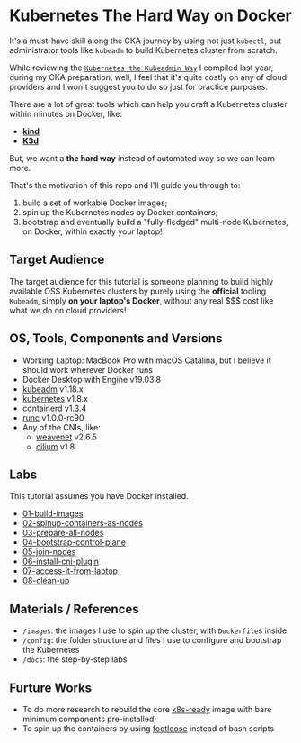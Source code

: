 # Kubernetes The Hard Way on Docker

It's a must-have skill along the CKA journey by using not just `kubectl`, but administrator tools like `kubeadm` to build Kubernetes cluster from scratch.

While reviewing the [`Kubernetes the Kubeadmin Way`](https://github.com/brightzheng100/kubernetes-the-kubeadm-way) I compiled last year, during my CKA preparation, well, I feel that it's quite costly on any of cloud providers and I won't suggest you to do so just for practice purposes.

There are a lot of great tools which can help you craft a Kubernetes cluster within minutes on Docker, like:

- **[kind](https://github.com/kubernetes-sigs/kind)**
- **[K3d](https://github.com/rancher/k3d)**

But, we want a **the hard way** instead of automated way so we can learn more.

That's the motivation of this repo and I'll guide you through to:

1. build a set of workable Docker images;
2. spin up the Kubernetes nodes by Docker containers;
3. bootstrap and eventually build a "fully-fledged" multi-node Kubernetes, on Docker, within exactly your laptop!


## Target Audience

The target audience for this tutorial is someone planning to build highly available OSS Kubernetes clusters by purely using the **official** tooling `Kubeadm`, simply **on your laptop's Docker**, without any real $$$ cost like what we do on cloud providers!


## OS, Tools, Components and Versions

* Working Laptop: MacBook Pro with macOS Catalina, but I believe it should work wherever Docker runs
* Docker Desktop with Engine v19.03.8
* [kubeadm](https://kubernetes.io/docs/setup/production-environment/tools/kubeadm/install-kubeadm/) v1.18.x
* [kubernetes](https://github.com/kubernetes/kubernetes) v1.8.x
* [containerd](https://containerd.io/) v1.3.4
* [runc](https://github.com/opencontainers/runc) v1.0.0-rc90
* Any of the CNIs, like:
  * [weavenet](https://github.com/weaveworks/weave) v2.6.5
  * [cilium](https://github.com/cilium/cilium) v1.8


## Labs

This tutorial assumes you have Docker installed.

* [01-build-images](docs/01-build-images.md)
* [02-spinup-containers-as-nodes](docs/02-spinup-containers-as-nodes.md)
* [03-prepare-all-nodes](docs/03-prepare-all-nodes.md)
* [04-bootstrap-control-plane](docs/04-bootstrap-control-plane.md)
* [05-join-nodes](docs/05-join-nodes.md)
* [06-install-cni-plugin](docs/06-install-cni-plugin.md)
* [07-access-it-from-laptop](docs/07-access-it-from-laptop.md)
* [08-clean-up](docs/08-clean-up.md)

## Materials / References

* `/images`: the images I use to spin up the cluster, with `Dockerfile`s inside
* `/config`: the folder structure and files I use to configure and bootstrap the Kubernetes
* `/docs`: the step-by-step labs

## Furture Works

* To do more research to rebuild the core [k8s-ready](quay.io/brightzheng100/k8s-ready:ubuntu.20.04) image with bare minimum components pre-installed;
* To spin up the containers by using [footloose](https://github.com/weaveworks/footloose) instead of bash scripts
